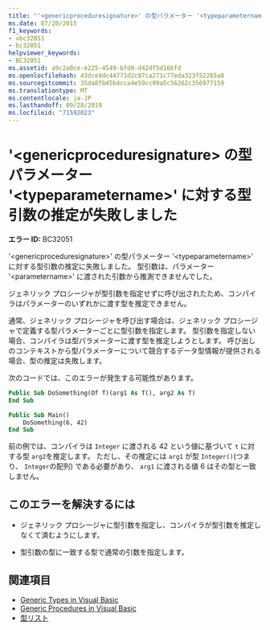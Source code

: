 ```yaml
---
title: "'<genericproceduresignature>' の型パラメーター '<typeparametername>' に対して型引数を推論できませんでした"
ms.date: 07/20/2015
f1_keywords:
- vbc32051
- bc32051
helpviewer_keywords:
- BC32051
ms.assetid: a9c2a0ce-e225-4549-bfd8-d42df5d16bfd
ms.openlocfilehash: 43dce4dc44771d2c87ca271c77eda323f52265a8
ms.sourcegitcommit: 35da8fb45b4cca4e59cc99a5c56262c356977159
ms.translationtype: MT
ms.contentlocale: ja-JP
ms.lasthandoff: 09/28/2019
ms.locfileid: "71592023"
---
```

# <a name="type-argument-inference-failed-for-type-parameter-typeparametername-of-genericproceduresignature"></a>'\<genericproceduresignature> の型パラメーター '\<typeparametername>' に対する型引数の推定が失敗しました

**エラー ID:** BC32051

'\<genericproceduresignature>' の型パラメーター '\<typeparametername>' に対する型引数の推定に失敗しました。 型引数は、パラメーター '\<parametername>' に渡された引数から推測できませんでした。

 ジェネリック プロシージャが型引数を指定せずに呼び出されたため、コンパイラはパラメーターのいずれかに渡す型を推定できません。

 通常、ジェネリック プロシージャを呼び出す場合は、ジェネリック プロシージャで定義する型パラメーターごとに型引数を指定します。 型引数を指定しない場合、コンパイラは型パラメーターに渡す型を推定しようとします。 呼び出しのコンテキストから型パラメーターについて競合するデータ型情報が提供される場合、型の推定は失敗します。

 次のコードでは、このエラーが発生する可能性があります。

```vb
Public Sub DoSomething(Of T)(arg1 As T(), arg2 As T)
End Sub

Public Sub Main()
    DoSomething(6, 42)
End Sub
```  
  
 前の例では、コンパイラは `Integer` に渡される 42 という値に基づいて `t` に対する型 `arg2`を推定します。 ただし、その推定には `arg1` が型 `Integer()`(つまり、 `Integer`の配列) である必要があり、 `arg1` に渡される値 6 はその型と一致しません。

## <a name="to-correct-this-error"></a>このエラーを解決するには

- ジェネリック プロシージャに型引数を指定し、コンパイラが型引数を推定しなくて済むようにします。

- 型引数の型に一致する型で通常の引数を指定します。
  
## <a name="see-also"></a>関連項目

- [Generic Types in Visual Basic](../programming-guide/language-features/data-types/generic-types.md)
- [Generic Procedures in Visual Basic](../programming-guide/language-features/data-types/generic-procedures.md)
- [型リスト](../language-reference/statements/type-list.md)
